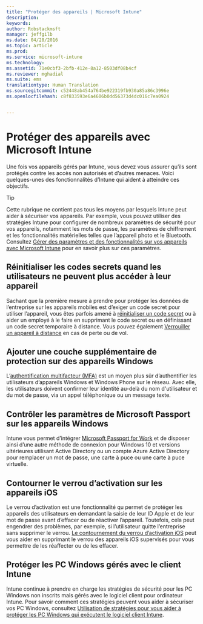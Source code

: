 ```yaml
---
title: "Protéger des appareils | Microsoft Intune"
description: 
keywords: 
author: Robstackmsft
manager: jeffgilb
ms.date: 04/28/2016
ms.topic: article
ms.prod: 
ms.service: microsoft-intune
ms.technology: 
ms.assetid: 71e0cbf3-2bfb-412e-8a12-8503df08b4cf
ms.reviewer: mghadial
ms.suite: ems
translationtype: Human Translation
ms.sourcegitcommit: c52448ab454a764be922319fb930a85a86c3996e
ms.openlocfilehash: c8f833593e6a4606b0dd56373d4dc016c7ea0924


---
```


# Protéger des appareils avec Microsoft Intune
Une fois vos appareils gérés par Intune, vous devez vous assurer qu’ils sont protégés contre les accès non autorisés et d’autres menaces. Voici quelques-unes des fonctionnalités d’Intune qui aident à atteindre ces objectifs.

> [!TIP]
> Cette rubrique ne contient pas tous les moyens par lesquels Intune peut aider à sécuriser vos appareils. Par exemple, vous pouvez utiliser des stratégies Intune pour configurer de nombreux paramètres de sécurité pour vos appareils, notamment les mots de passe, les paramètres de chiffrement et les fonctionnalités matérielles telles que l’appareil photo et le Bluetooth. Consultez [Gérer des paramètres et des fonctionnalités sur vos appareils avec Microsoft Intune](manage-settings-and-features-on-your-devices-with-microsoft-intune-policies.md) pour en savoir plus sur ces paramètres.

## Réinitialiser les codes secrets quand les utilisateurs ne peuvent plus accéder à leur appareil
Sachant que la première mesure à prendre pour protéger les données de l’entreprise sur les appareils mobiles est d’exiger un code secret pour utiliser l’appareil, vous êtes parfois amené à [réinitialiser un code secret](use-remote-lock-and-passcode-reset-in-microsoft-intune.md) ou à aider un employé à le faire en supprimant le code secret ou en définissant un code secret temporaire à distance. Vous pouvez également [Verrouiller un appareil à distance](use-remote-lock-and-passcode-reset-in-microsoft-intune.md) en cas de perte ou de vol.

## Ajouter une couche supplémentaire de protection sur des appareils Windows
L’[authentification multifacteur (MFA)](protect-windows-devices-with-multi-factor-authentication.md) est un moyen plus sûr d’authentifier les utilisateurs d’appareils Windows et Windows Phone sur le réseau.  Avec elle, les utilisateurs doivent confirmer leur identité au-delà du nom d'utilisateur et du mot de passe, via un appel téléphonique ou un message texte.

## Contrôler les paramètres de Microsoft Passport sur les appareils Windows
Intune vous permet d’intégrer [Microsoft Passport for Work](control-microsoft-passport-settings-on-devices-with-microsoft-intune.md) et de disposer ainsi d’une autre méthode de connexion pour Windows 10 et versions ultérieures utilisant Active Directory ou un compte Azure Active Directory pour remplacer un mot de passe, une carte à puce ou une carte à puce virtuelle.

## Contourner le verrou d’activation sur les appareils iOS
Le verrou d’activation est une fonctionnalité qu permet de protéger les appareils des utilisateurs en demandant la saisie de leur ID Apple et de leur mot de passe avant d’effacer ou de réactiver l’appareil. Toutefois, cela peut engendrer des problèmes, par exemple, si l’utilisateur quitte l’entreprise sans supprimer le verrou. [Le contournement du verrou d’activation iOS](help-protect-ios-devices-with-activation-lock-bypass-for-microsoft-intune.md) peut vous aider en supprimant le verrou des appareils iOS supervisés pour vous permettre de les réaffecter ou de les effacer.

## Protéger les PC Windows gérés avec le client Intune
Intune continue à prendre en charge les stratégies de sécurité pour les PC Windows non inscrits mais gérés avec le logiciel client pour ordinateur Intune. Pour savoir comment ces stratégies peuvent vous aider à sécuriser vos PC Windows, consultez [Utilisation de stratégies pour vous aider à protéger les PC Windows qui exécutent le logiciel client Intune](policies-to-protect-windows-pcs-in-microsoft-intune.md).



<!--HONumber=Jun16_HO4-->


